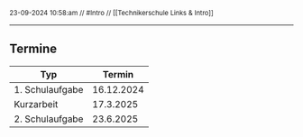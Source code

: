 <sub class="descriptionSection">23-09-2024 10:58:am // #Intro // [[Technikerschule Links & Intro]]</sub>
____
## Termine

| Typ             | Termin     |
| --------------- | ---------- |
| 1. Schulaufgabe | 16.12.2024 |
| Kurzarbeit      | 17.3.2025  |
| 2. Schulaufgabe | 23.6.2025  |
